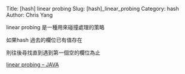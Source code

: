 Title: [hash] linear probing
Slug: [hash]_linear_probing
Category: hash
Author: Chris Yang

linear probing 是一種用來碰撞處理的策略

如果hash 過去的欄位已有值存在

則往後尋找直到遇到第一個空的欄位為止

<a href="https://github.com/yljh21328/code_example/blob/master/HASH/linear_probing/linear_probing.java" target="_blank">linear probing – JAVA</a>
